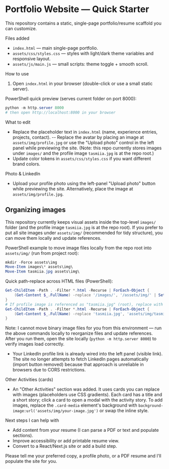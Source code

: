 # Portfolio Website — Quick Starter

This repository contains a static, single-page portfolio/resume scaffold you can customize.

Files added
- `index.html` — main single-page portfolio.
- `assets/css/styles.css` — styles with light/dark theme variables and responsive layout.
- `assets/js/main.js` — small scripts: theme toggle + smooth scroll.

How to use
1. Open `index.html` in your browser (double-click or use a small static server).

PowerShell quick preview (serves current folder on port 8000):
```powershell
python -m http.server 8000
# then open http://localhost:8000 in your browser
```

What to edit
- Replace the placeholder text in `index.html` (name, experience entries, projects, contact).
-- Replace the avatar by placing an image at `assets/img/profile.jpg` or use the "Upload photo" control in the left panel while previewing the site. (Note: this repo currently stores images under `images/` and the profile image `tasmiia.jpg` is at the repo root.)
- Update color tokens in `assets/css/styles.css` if you want different brand colors.

Photo & LinkedIn
- Upload your profile photo using the left-panel "Upload photo" button while previewing the site. Alternatively, place the image at `assets/img/profile.jpg`.

Organizing images
-----------------
This repository currently keeps visual assets inside the top-level `images/` folder (and the profile image `tasmiia.jpg` is at the repo root). If you prefer to put all site images under `assets/img/` (recommended for tidy structure), you can move them locally and update references.

PowerShell example to move image files locally from the repo root into `assets/img/` (run from project root):
```powershell
mkdir -Force assets\img
Move-Item images\* assets\img\
Move-Item tasmiia.jpg assets\img\
```

Quick path-replace across HTML files (PowerShell):
```powershell
Get-ChildItem -Path . -Filter *.html -Recurse | ForEach-Object {
	(Get-Content $_.FullName) -replace '/images/', '/assets/img/' | Set-Content $_.FullName
}
# If profile image is referenced as "tasmiia.jpg" (root), replace with new path:
Get-ChildItem -Path . -Filter *.html -Recurse | ForEach-Object {
	(Get-Content $_.FullName) -replace 'tasmiia.jpg', 'assets/img/tasmiia.jpg' | Set-Content $_.FullName
}
```

Note: I cannot move binary image files for you from this environment — run the above commands locally to reorganize files and update references. After you run them, open the site locally (`python -m http.server 8000`) to verify images load correctly.
- Your LinkedIn profile link is already wired into the left panel (visible link). The site no longer attempts to fetch LinkedIn pages automatically (import button removed) because that approach is unreliable in browsers due to CORS restrictions.

Other Activities (cards)
- An "Other Activities" section was added. It uses cards you can replace with images (placeholders use CSS gradients). Each card has a title and a short story; click a card to open a modal with the activity story. To add images, replace the `.card-media` element's background with `background-image:url('assets/img/your-image.jpg')` or swap the inline style.

Next steps I can help with
- Add content from your resume (I can parse a PDF or text and populate sections).
- Improve accessibility or add printable resume view.
- Convert to a React/Next.js site or add a build step.

Please tell me your preferred copy, a profile photo, or a PDF resume and I'll populate the site for you.
